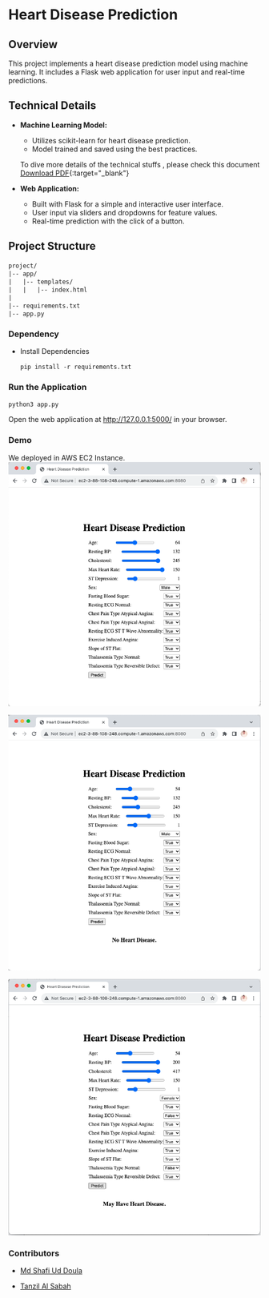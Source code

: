 # Heart Disease Prediction

## Overview

This project implements a heart disease prediction model using machine learning. It includes a Flask web application for user input and real-time predictions.

## Technical Details

- **Machine Learning Model:**
  - Utilizes scikit-learn for heart disease prediction.
  - Model trained and saved using the best practices.
 
  To dive more details of the technical stuffs , please check this document [Download PDF](Group-10-HeartDiseasePrediction.pdf){:target="_blank"}


- **Web Application:**
  - Built with Flask for a simple and interactive user interface.
  - User input via sliders and dropdowns for feature values.
  - Real-time prediction with the click of a button.

## Project Structure

```plaintext
project/
|-- app/
|   |-- templates/
|   |   |-- index.html
| 
|-- requirements.txt
|-- app.py
```

### Dependency
- Install Dependencies
  ```
  pip install -r requirements.txt
  ```
### Run the Application
```
python3 app.py
```
Open the web application at http://127.0.0.1:5000/ in your browser.
### Demo
We deployed in AWS EC2 Instance.
![](screenshots/before-predict-operation.png)

![](screenshots/no-heart-disease-operation.png)

![](screenshots/have-heart-disease.png)


### Contributors
- [Md Shafi Ud Doula](https://github.com/shaficse)
  
- [Tanzil Al Sabah](https://github.com/tanziltonmoy)

